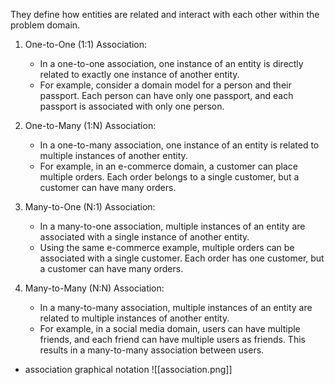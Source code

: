   
They define how entities are related and interact with each other within the problem domain. 

1. One-to-One (1:1) Association:
    
    - In a one-to-one association, one instance of an entity is directly related to exactly one instance of another entity.
    - For example, consider a domain model for a person and their passport. Each person can have only one passport, and each passport is associated with only one person.
1. One-to-Many (1:N) Association:
    
    - In a one-to-many association, one instance of an entity is related to multiple instances of another entity.
    - For example, in an e-commerce domain, a customer can place multiple orders. Each order belongs to a single customer, but a customer can have many orders.
3. Many-to-One (N:1) Association:
    
    - In a many-to-one association, multiple instances of an entity are associated with a single instance of another entity.
    - Using the same e-commerce example, multiple orders can be associated with a single customer. Each order has one customer, but a customer can have many orders.
4. Many-to-Many (N:N) Association:
    
    - In a many-to-many association, multiple instances of an entity are related to multiple instances of another entity.
    - For example, in a social media domain, users can have multiple friends, and each friend can have multiple users as friends. This results in a many-to-many association between users.


- association graphical notation 
![[association.png]]




